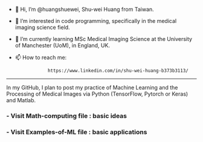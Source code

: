 - 👋 Hi, I’m @huangshuewei, Shu-wei Huang from Taiwan.
- 👀 I’m interested in code programming, specifically in the medical imaging science field.
- 🌱 I’m currently learning MSc Medical Imaging Science at the University of Manchester (UoM), in England, UK.

- 📫 How to reach me:

                  https://www.linkedin.com/in/shu-wei-huang-b373b3113/ 
-----------------------------------------------------------------------------------------------------------
In my GitHub, I plan to post my practice of Machine Learning and the Processing of Medical Images via Python (TensorFlow, Pytorch or Keras) and Matlab.

### - Visit Math-computing file : basic ideas
### - Visit Examples-of-ML file : basic applications
